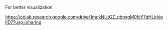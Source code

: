 For better visualization:

https://colab.research.google.com/drive/1mqkNUtGZ_qbnxgM0fcY7qHLjrkipIlD7?usp=sharing
